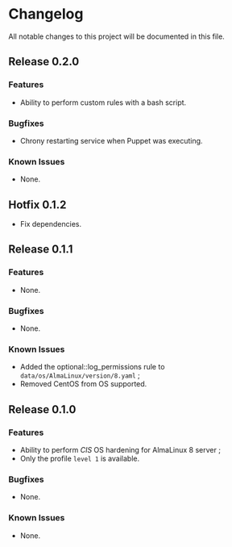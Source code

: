 # Changelog
All notable changes to this project will be documented in this file.


## Release 0.2.0

### Features
* Ability to perform custom rules with a bash script.

### Bugfixes
* Chrony restarting service when Puppet was executing.

### Known Issues
* None.


## Hotfix 0.1.2
* Fix dependencies.


## Release 0.1.1

### Features
* None.

### Bugfixes
* None.

### Known Issues
* Added the optional::log_permissions rule to `data/os/AlmaLinux/version/8.yaml` ;
* Removed CentOS from OS supported.


## Release 0.1.0

### Features
* Ability to perform *CIS* OS hardening for AlmaLinux 8 server ;
* Only the profile `level 1` is available.

### Bugfixes
* None.

### Known Issues
* None.
